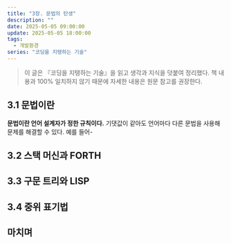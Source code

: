 ```yaml
---
title: "3장. 문법의 탄생"
description: ""
date: 2025-05-05 09:00:00
update: 2025-05-05 18:00:00
tags:
  - 개발환경
series: "코딩을 지탱하는 기술" 
---
```


> 이 글은 『코딩을 지탱하는 기술』을 읽고 생각과 지식을 덧붙여 정리했다. 책 내용과 100% 일치하지 않기 때문에 자세한 내용은 원문 참고를 권장한다.

## 3.1 문법이란

**문법이란 언어 설계자가 정한 규칙이다.** 기댓값이 같아도 언어마다 다른 문법을 사용해 문제를 해결할 수 있다. 예를 들어-

## 3.2 스택 머신과 FORTH

## 3.3 구문 트리와 LISP

## 3.4 중위 표기법

## 마치며